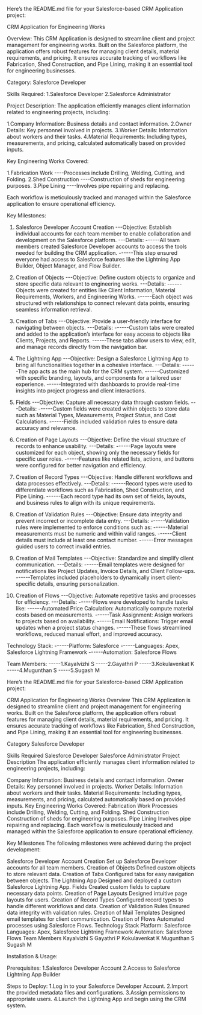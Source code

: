 
Here’s the README.md file for your Salesforce-based CRM Application project:

CRM Application for Engineering Works

Overview:
This CRM Application is designed to streamline client and project management for engineering works. Built on the Salesforce platform, the application offers robust features for managing client details, material requirements, and pricing. It ensures accurate tracking of workflows like Fabrication, Shed Construction, and Pipe Lining, making it an essential tool for engineering businesses.

Category:
Salesforce Developer

Skills Required:
1.Salesforce Developer
2.Salesforce Administrator

Project Description:
The application efficiently manages client information related to engineering projects, including:

1.Company Information: Business details and contact information.
2.Owner Details: Key personnel involved in projects.
3.Worker Details: Information about workers and their tasks.
4.Material Requirements: Including types, measurements, and pricing, calculated automatically based on provided inputs.

Key Engineering Works Covered:

1.Fabrication Work
----Processes include Drilling, Welding, Cutting, and Folding.
2.Shed Construction
----Construction of sheds for engineering purposes.
3.Pipe Lining
----Involves pipe repairing and replacing.
    
Each workflow is meticulously tracked and managed within the Salesforce application to ensure operational efficiency.

Key Milestones:

1. Salesforce Developer Account Creation
---Objective: Establish individual accounts for each team member to enable collaboration and development on the Salesforce platform.
---Details:
------All team members created Salesforce Developer accounts to access the tools needed for building the CRM application.
------This step ensured everyone had access to Salesforce features like the Lightning App Builder, Object Manager, and Flow Builder.
   
2. Creation of Objects
---Objective: Define custom objects to organize and store specific data relevant to engineering works.
---Details:
------Objects were created for entities like Client Information, Material Requirements, Workers, and Engineering Works.
------Each object was structured with relationships to connect relevant data points, ensuring seamless information retrieval.
   
3. Creation of Tabs
---Objective: Provide a user-friendly interface for navigating between objects.
---Details:
------Custom tabs were created and added to the application’s interface for easy access to objects like Clients, Projects, and Reports.
------These tabs allow users to view, edit, and manage records directly from the navigation bar.
   
4. The Lightning App
---Objective: Design a Salesforce Lightning App to bring all functionalities together in a cohesive interface.
---Details:
------The app acts as the main hub for the CRM system.
------Customized with specific branding, layouts, and components for a tailored user experience.
------Integrated with dashboards to provide real-time insights into project progress and client interactions.
   
5. Fields
---Objective: Capture all necessary data through custom fields.
---Details:
------Custom fields were created within objects to store data such as Material Types, Measurements, Project Status, and Cost Calculations.
------Fields included validation rules to ensure data accuracy and relevance.
   
6. Creation of Page Layouts
---Objective: Define the visual structure of records to enhance usability.
---Details:
------Page layouts were customized for each object, showing only the necessary fields for specific user roles.
------Features like related lists, actions, and buttons were configured for better navigation and efficiency.
    
7. Creation of Record Types
---Objective: Handle different workflows and data processes effectively.
---Details:
------Record types were used to differentiate workflows such as Fabrication, Shed Construction, and Pipe Lining.
------Each record type had its own set of fields, layouts, and business rules to align with its unique requirements.
    
8. Creation of Validation Rules
---Objective: Ensure data integrity and prevent incorrect or incomplete data entry.
---Details:
------Validation rules were implemented to enforce conditions such as:
------Material measurements must be numeric and within valid ranges.
------Client details must include at least one contact number.
------Error messages guided users to correct invalid entries.
    
9. Creation of Mail Templates
---Objective: Standardize and simplify client communication.
---Details:
------Email templates were designed for notifications like Project Updates, Invoice Details, and Client Follow-ups.
------Templates included placeholders to dynamically insert client-specific details, ensuring personalization.
    
10. Creation of Flows
---Objective: Automate repetitive tasks and processes for efficiency.
---Details:
------Flows were developed to handle tasks like:
------Automated Price Calculation: Automatically compute material costs based on measurements.
------Task Assignment: Assign workers to projects based on availability.
------Email Notifications: Trigger email updates when a project status changes.
------These flows streamlined workflows, reduced manual effort, and improved accuracy.

Technology Stack:
------Platform: Salesforce
------Languages: Apex, Salesforce Lightning Framework
------Automation: Salesforce Flows


Team Members:
-----1.Kayalvizhi S
-----2.Gayathri P
-----3.Kokulavenkat K
-----4.Mugunthan S
-----5.Sugash M


Here’s the README.md file for your Salesforce-based CRM Application project:

CRM Application for Engineering Works
Overview
This CRM Application is designed to streamline client and project management for engineering works. Built on the Salesforce platform, the application offers robust features for managing client details, material requirements, and pricing. It ensures accurate tracking of workflows like Fabrication, Shed Construction, and Pipe Lining, making it an essential tool for engineering businesses.

Category
Salesforce Developer

Skills Required
Salesforce Developer
Salesforce Administrator
Project Description
The application efficiently manages client information related to engineering projects, including:

Company Information: Business details and contact information.
Owner Details: Key personnel involved in projects.
Worker Details: Information about workers and their tasks.
Material Requirements: Including types, measurements, and pricing, calculated automatically based on provided inputs.
Key Engineering Works Covered:
Fabrication Work
Processes include Drilling, Welding, Cutting, and Folding.
Shed Construction
Construction of sheds for engineering purposes.
Pipe Lining
Involves pipe repairing and replacing.
Each workflow is meticulously tracked and managed within the Salesforce application to ensure operational efficiency.

Key Milestones
The following milestones were achieved during the project development:

Salesforce Developer Account Creation
Set up Salesforce Developer accounts for all team members.
Creation of Objects
Defined custom objects to store relevant data.
Creation of Tabs
Configured tabs for easy navigation between objects.
The Lightning App
Designed and deployed a custom Salesforce Lightning App.
Fields
Created custom fields to capture necessary data points.
Creation of Page Layouts
Designed intuitive page layouts for users.
Creation of Record Types
Configured record types to handle different workflows and data.
Creation of Validation Rules
Ensured data integrity with validation rules.
Creation of Mail Templates
Designed email templates for client communication.
Creation of Flows
Automated processes using Salesforce Flows.
Technology Stack
Platform: Salesforce
Languages: Apex, Salesforce Lightning Framework
Automation: Salesforce Flows
Team Members
Kayalvizhi S
Gayathri P
Kokulavenkat K
Mugunthan S
Sugash M

Installation & Usage:

Prerequisites:
1.Salesforce Developer Account
2.Access to Salesforce Lightning App Builder

Steps to Deploy:
1.Log in to your Salesforce Developer Account.
2.Import the provided metadata files and configurations.
3.Assign permissions to appropriate users.
4.Launch the Lightning App and begin using the CRM system.
